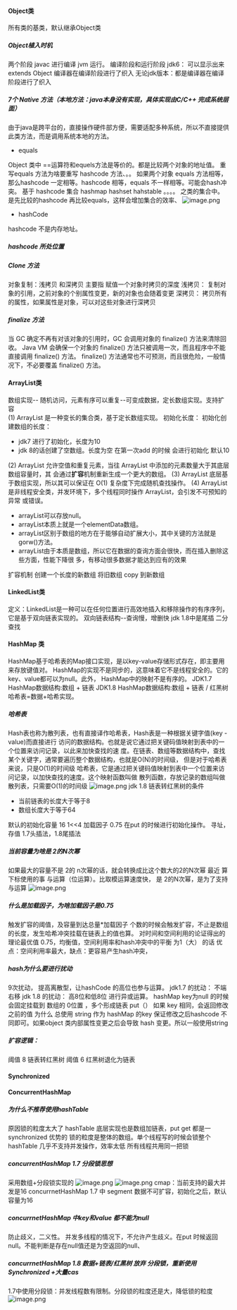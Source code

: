 #### Object类
所有类的基类，默认继承Object类
##### Object植入时机
两个阶段   javac 进行编译  jvm 运行。 编译阶段和运行阶段
jdk6： 可以显示出来  extends Object 编译器在编译阶段进行了织入
无论jdk版本：都是编译器在编译阶段进行了织入
##### 7个 Native 方法（本地方法：java本身没有实现，具体实现由C/C++ 完成系统层面）
由于java是跨平台的，直接操作硬件部方便，需要适配多种系统，所以不直接提供此类方法，而是调用系统本地的方法。

- equals

Object 类中 ==运算符和equels方法是等价的。都是比较两个对象的地址值。
重写equals 方法为啥要重写 hashcode 方法、。。 如果两个对象 equals 方法相等，那么hashcode 一定相等。hashcode 相等，equals 不一样相等。可能会hash冲突。
基于 hashcode 集合 hashmap hashset hahstable 。。。。 之类的集合中。是先比较的hashcode 再比较equals，这样会增加集合的效率、
![image.png](https://cdn.nlark.com/yuque/0/2023/png/21492435/1676685486674-4cb5c5d1-3713-4cbf-be5f-793ea115c6e7.png#averageHue=%23f9f8f8&clientId=u629600f7-c02b-4&from=paste&height=214&id=u16663761&originHeight=427&originWidth=1609&originalType=binary&ratio=1&rotation=0&showTitle=false&size=416414&status=done&style=none&taskId=ub30d0241-3db3-4ec6-a4e4-4ba3e5bdab3&title=&width=804.5)

- hashCode

hashcode 不是内存地址。
##### hashcode 所处位置

##### Clone 方法
对象复制：浅拷贝 和深拷贝 主要指 赋值一个对象时拷贝的深度
浅拷贝： 复制对象的引用，之前对象的个别属性变更，新的对象也会随着变更
深拷贝： 拷贝所有的属性，如果属性是对象，可以对这些对象进行深拷贝
##### finalize 方法				 						 					
当 GC 确定不再有对该对象的引用时，GC 会调用对象的 finalize() 方法来清除回收。
Java VM 会确保一个对象的 finalize() 方法只被调用一次，而且程序中不能直接调用 finalize() 
方法。
finalize() 方法通常也不可预测，而且很危险，一般情况下，不必要覆盖 finalize() 方法。 
#### ArrayList类
数组实现-- 随机访问，元素有序可以重复--可变成数据，定长数组实现。支持扩容				
(1) ArrayList 是一种变长的集合类，基于定长数组实现。 
初始化长度： 初始化创建数组的长度：  

- jdk7 进行了初始化，长度为10 
- jdk 8的话创建了空数组。长度为空  在第一次add 的时候 会进行初始化 默认10 

(2)  ArrayList 允许空值和重复元素，当往 ArrayList 中添加的元素数量大于其底层数组容量时，其 会通过**扩容**机制重新生成一个更大的数组。 
(3)  ArrayList 底层基于数组实现，所以其可以保证在 O(1) 复杂度下完成随机查找操作。 
(4)  ArrayList 是非线程安全类，并发环境下，多个线程同时操作 ArrayList，会引发不可预知的异常 或错误。  

- arrayList可以存放null。
- arrayList本质上就是一个elementData数组。
- arrayList区别于数组的地方在于能够自动扩展大小，其中关键的方法就是gorw()方法。 
- arrayList由于本质是数组，所以它在数据的查询方面会很快，而在插入删除这些方面，性能下降很 多，有移动很多数据才能达到应有的效果

扩容机制
 创建一个长度的新数组 将旧数组 copy 到新数组
#### LinkedList类
定义：LinkedList是一种可以在任何位置进行高效地插入和移除操作的有序序列，它是基于双向链表实现的。
双向链表结构--查询慢，增删快
jdk 1.8中是尾插 二分查找 
#### HashMap 类
HashMap基于哈希表的Map接口实现，是以key-value存储形式存在，即主要用来存放键值对。 HashMap的实现不是同步的，这意味着它不是线程安全的。它的key、value都可以为null。此外， HashMap中的映射不是有序的。
JDK1.7 HashMap数据结构:数组 + 链表
JDK1.8 HashMap数据结构:数组 + 链表 / 红黑树
哈希表=数据+哈希实现。
##### 哈希表
Hash表也称为散列表，也有直接译作哈希表，Hash表是一种根据关键字值(key - value)而直接进行 访问的数据结构。也就是说它通过把关键码值映射到表中的一个位置来访问记录，以此来加快查找的速 度。在链表、数组等数据结构中，查找某个关键字，通常要遍历整个数据结构，也就是O(N)的时间级， 但是对于哈希表来说，只是O(1)的时间级
哈希表，它是通过把关键码值映射到表中一个位置来访问记录，以加快查找的速度。这个映射函数叫做 散列函数，存放记录的数组叫做散列表，只需要O(1)的时间级
![image.png](https://cdn.nlark.com/yuque/0/2023/png/21492435/1676964678989-4b9de26e-f088-4dac-bcc2-549b0ac09229.png#averageHue=%23fefefd&clientId=u8c4c51c1-3e1f-4&from=paste&height=403&id=uc98e9da1&originHeight=806&originWidth=2380&originalType=binary&ratio=2&rotation=0&showTitle=false&size=359978&status=done&style=none&taskId=u0b02d1a0-75c6-4e9b-b9c0-be05c293661&title=&width=1190)
jdk 1.8 链表转红黑树的条件

- 当前链表的长度大于等于8
- 数组长度大于等于64

默认的初始化容量 16  1<<4 
加载因子 0.75
在put 的时候进行初始化操作。 寻址，存值
1.7头插法，1.8尾插法
##### 当前容量为啥是 2的N次幂
如果最大的容量不是 2的 n次幂的话，就会转换成比这个数大的2的N次幂 最近
算下标使用的事  与运算（位运算）。比取模运算速度快，
是 2的N次幂，是为了支持 与运算
![image.png](https://cdn.nlark.com/yuque/0/2023/png/21492435/1676968097007-5f6b395e-8399-4e89-b2fe-51e79cb85820.png#averageHue=%23f8f7f9&clientId=u6365b520-540a-4&from=paste&height=186&id=u1ebe8650&originHeight=372&originWidth=1734&originalType=binary&ratio=2&rotation=0&showTitle=false&size=263228&status=done&style=none&taskId=ub1b08874-3a92-4edf-8cdb-3b6cc957fef&title=&width=867)
##### 什么是加载因子，为啥加载因子是0.75
触发扩容的阈值，及容量到达总量*加载因子 个数的时候会触发扩容，不止是数组的长度，发生哈希冲突挂载在链表上的值也算。 对时间和空间利用的论证得出的理论最优值 0.75，均衡值，空间利用率和hash冲突中的平衡
为1（大） 的话 优点：空间利用率最大，缺点：更容易产生hash冲突，
##### hash为什么要进行扰动
9次扰动，
提高离散型，让hashCode 的高位也参与运算。
jdk1.7 的扰动： 不端右移 
jdk 1.8 的扰动： 高8位和低8位 进行异或运算。
hashMap key为null 的时候会固定挂载到 数组的 0位置 ，多个形成链表
put（） 如果 key 相同，会返回修改之前的值 
为什么 总使用 string 作为 hashMap 的key 保证修改之后hashcode 不同即可。如果object 类内部属性变更之后会导致 hash 变更。所以一般使用string 
##### 扩容逻辑：
阈值 8 链表转红黑树
阈值 6 红黑树退化为链表

#### Synchronized
#### ConcurrentHashMap
##### 为什么不推荐使用hashTable
原因锁的粒度太大了
hashTable 底层实现也是数组加链表，put get 都是一 synchronized 优势的 锁的粒度是整体的数组。单个线程写的时候会锁整个 hashTable 几乎不支持并发操作，效率太低 所有线程共用同一把锁
##### concurrentHashMap 1.7 分段锁思想
采用数组+分段锁实现的
![image.png](https://cdn.nlark.com/yuque/0/2023/png/21492435/1676981995713-8d0f90e8-734b-4705-a309-9e191625df89.png#averageHue=%23faf9f9&clientId=uc36047b0-5946-4&from=paste&height=514&id=uf78d9afc&originHeight=1027&originWidth=1679&originalType=binary&ratio=2&rotation=0&showTitle=false&size=849931&status=done&style=none&taskId=u279f069b-f34e-443d-9721-1fda402596f&title=&width=839.5)
 ![image.png](https://cdn.nlark.com/yuque/0/2023/png/21492435/1676982574550-c35df916-fcd5-4b4b-843f-2490832c9eab.png#averageHue=%23fdfcfc&clientId=uc36047b0-5946-4&from=paste&height=547&id=u96e3da4f&originHeight=1094&originWidth=1938&originalType=binary&ratio=2&rotation=0&showTitle=false&size=667472&status=done&style=none&taskId=u9bf87532-ea48-4cdb-9fdd-0c1a1f00bf2&title=&width=969)
cmap：当前支持的最大并发是16  concurrnetHashMap 1.7 中 segment 数据不可扩容，初始化之后，默认容量为16
##### concurrnetHashMap 中key和value 都不能为null
防止歧义，二义性。 并发多线程的情况下，不允许产生歧义。在put 时候返回null。不能判断是存在null值还是为空返回的null、

##### concurrnetHashMap 1.8  数据+链表/红黑树  放弃 分段锁，重新使用 Synchronized +大量cas
1.7中使用分段锁：并发线程数有限制。分段锁的粒度还是大，降低锁的粒度
![image.png](https://cdn.nlark.com/yuque/0/2023/png/21492435/1676987170057-e240b962-4b72-49e6-8f2e-c630dc188310.png#averageHue=%23f7f3f2&clientId=uc36047b0-5946-4&from=paste&height=465&id=ub57b8a5a&originHeight=930&originWidth=2061&originalType=binary&ratio=2&rotation=0&showTitle=false&size=663805&status=done&style=none&taskId=ue3b46771-c0c1-4162-b0e0-3976e5f4ac4&title=&width=1030.5)

